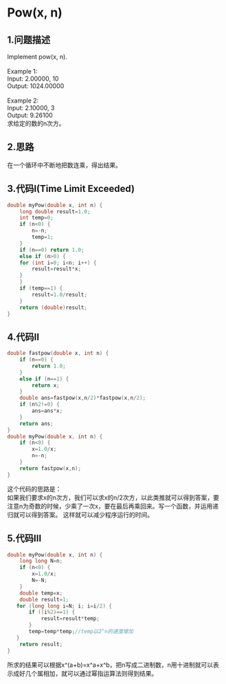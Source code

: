 Pow(x, n)
===

1.问题描述
-----

Implement pow(x, n). <br>
<br>
Example 1:<br> 
Input: 2.00000, 10<br>
Output: 1024.00000<br>
<br>
Example 2:<br> 
Input: 2.10000, 3<br>
Output: 9.26100<br>
求给定的数的n次方。

2.思路
-----

在一个循环中不断地把数连乘，得出结果。<br>

3.代码I(Time Limit Exceeded)
----

```c
double myPow(double x, int n) {
    long double result=1.0;
    int temp=0;
    if (n<0) {
        n=-n;
        temp=1;
    }
    if (n==0) return 1.0;
    else if (n>0) {
    for (int i=0; i<n; i++) {
        result=result*x;
    }
    }
    if (temp==1) {
        result=1.0/result;
    }
    return (double)result;
}
```

4.代码II
---

```c
double fastpow(double x, int n) {
    if (n==0) {
        return 1.0;
    }
    else if (n==1) {
        return x;
    }
    double ans=fastpow(x,n/2)*fastpow(x,n/2);
    if (n%2!=0) {
        ans=ans*x;
    }
    return ans;
}
double myPow(double x, int n) {
    if (n<0) {
        x=1.0/x;
        n=-n;
    }
    return fastpow(x,n);
}
```

这个代码的思路是：<br>
如果我们要求x的n次方，我们可以求x的n/2次方，以此类推就可以得到答案，要注意n为奇数的时候，少乘了一次x，要在最后再乘回来。写一个函数，并运用递归就可以得到答案。
这样就可以减少程序运行的时间。

5.代码III
---

```c
double myPow(double x, int n) {
    long long N=n;
    if (n<0) {
        x=1.0/x;
        N=-N;
    }
    double temp=x;
    double result=1;
   for (long long i=N; i; i=i/2) {
       if ((i%2)==1) {
           result=result*temp;
       }
       temp=temp*temp;//temp以2^n的速度增加
   }
    return result;
}
```

所求的结果可以根据x^(a+b)=x^a+x^b，把n写成二进制数，n用十进制就可以表示成好几个属相加，就可以通过幂指运算法则得到结果。
